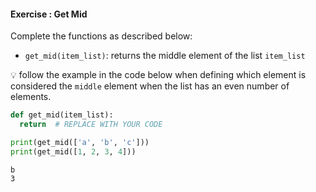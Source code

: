 #### Exercise : Get Mid

Complete the functions as described below:
* `get_mid(item_list)`: returns the middle element of the list `item_list`

:bulb: follow the example in the code below when defining which element is considered the `middle` element when the list has an even number of elements.

<include src="inputOutput.md" boilerplate>
<span id="input">

```python
def get_mid(item_list):
  return  # REPLACE WITH YOUR CODE

print(get_mid(['a', 'b', 'c']))
print(get_mid([1, 2, 3, 4]))
```
</span>
<span id="output">

```
b
3
```
</span>
</include>
